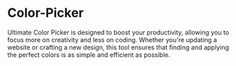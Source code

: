 # Color-Picker
Ultimate Color Picker is designed to boost your productivity, allowing you to focus more on creativity and less on coding. Whether you're updating a website or crafting a new design, this tool ensures that finding and applying the perfect colors is as simple and efficient as possible.
